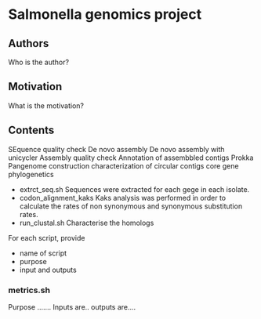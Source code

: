 # Salmonella genomics project
## Authors
Who is the author?
## Motivation
What is the motivation?
## Contents
SEquence quality check
De novo assembly
De novo assembly with unicycler
Assembly quality check
Annotation of assembbled contigs
Prokka
Pangenome construction
characterization of circular contigs
core gene phylogenetics
* extrct_seq.sh
Sequences were extracted for each gege in each isolate.
* codon_alignment_kaks
Kaks analysis was performed in order to calculate the rates of non synonymous and synonymous substitution rates.
* run_clustal.sh
Characterise the homologs


For each script, provide
* name of script
* purpose
* input and outputs 
### metrics.sh
Purpose .......
Inputs are..
outputs are....
